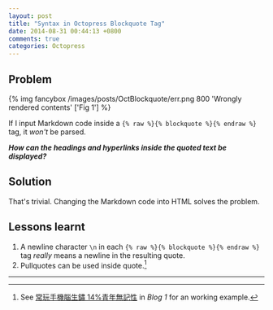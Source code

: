 ```yaml
---
layout: post
title: "Syntax in Octopress Blockquote Tag"
date: 2014-08-31 00:44:13 +0800
comments: true
categories: Octopress
---
```


Problem
---

{% img fancybox /images/posts/OctBlockquote/err.png 800 'Wrongly rendered contents' ['Fig 1'] %}

If I input Markdown code inside a
`{% raw %}{% blockquote %}{% endraw %}` tag, it *won't* be parsed.

***How can the headings and hyperlinks inside the quoted text be
displayed?***

<!-- more -->

Solution
---

That's trivial.  Changing the Markdown code into HTML solves the
problem.

Lessons learnt
---

1. A newline character `\n` in each
`{% raw %}{% blockquote %}{% endraw %}` tag *really* means a newline
in the resulting quote.
2. Pullquotes can be used inside quote.[^1]

---
[^1]:
    See [常玩手機腦生鏽 14%青年無記性][eg] in *Blog 1* for an working
    example.

[eg]: /blog/2014/06/14/electronic-gadgets-and-absent-mindedness/
